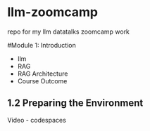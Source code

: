 # llm-zoomcamp
repo for my llm datatalks zoomcamp work

#Module 1: Introduction

* llm
* RAG
* RAG Architecture
* Course Outcome



## 1.2 Preparing the Environment

Video - codespaces